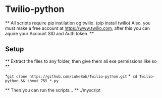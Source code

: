 # Twilio-python

** All scripts require pip instilation og twilio. (pip install twilio) 
Also, you must make a free account at https://www.twilio.com, after this you can aquire your Account SID and Auth token. **

## Setup ##

** Extract the files to any folder, then give them all exe permissions like so **

 *``` git clone https://github.com/LukeBob/Twilio-python.git ```
 *``` cd Twilio-python && chmod 755 *.py```
 
 ** Then you can run the scripts... **  ./myscript 
